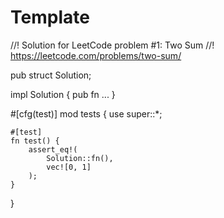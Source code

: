 # Template

//! Solution for LeetCode problem #1: Two Sum
//! https://leetcode.com/problems/two-sum/

pub struct Solution;

impl Solution {
pub fn ...
}

#[cfg(test)]
mod tests {
use super::\*;

    #[test]
    fn test() {
        assert_eq!(
            Solution::fn(),
            vec![0, 1]
        );
    }

}
